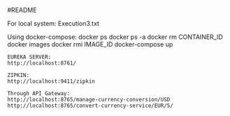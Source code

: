 #README


For local system:
Execution3.txt

Using docker-compose:
	docker ps
	docker ps -a
	docker rm CONTAINER_ID
	docker images
	docker rmi IMAGE_ID
	docker-compose up
	
	EUREKA SERVER:
	http://localhost:8761/

	ZIPKIN: 
	http://localhost:9411/zipkin
	
	Through API Gateway:
	http://localhost:8765/manage-currency-conversion/USD
	http://localhost:8765/convert-currency-service/EUR/5/
